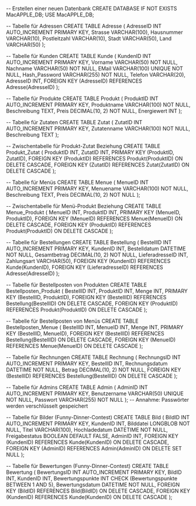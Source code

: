 -- Erstellen einer neuen Datenbank
CREATE DATABASE IF NOT EXISTS MacAPPLE_DB;
USE MacAPPLE_DB;

-- Tabelle für Adressen
CREATE TABLE Adresse (
    AdresseID INT AUTO_INCREMENT PRIMARY KEY,
    Strasse VARCHAR(100),
    Hausnummer VARCHAR(10),
    Postleitzahl VARCHAR(10),
    Stadt VARCHAR(50),
    Land VARCHAR(50)
);

-- Tabelle für Kunden
CREATE TABLE Kunde (
    KundenID INT AUTO_INCREMENT PRIMARY KEY,
    Vorname VARCHAR(50) NOT NULL,
    Nachname VARCHAR(50) NOT NULL,
    EMail VARCHAR(100) UNIQUE NOT NULL,
    Hash_Password VARCHAR(255) NOT NULL,
    Telefon VARCHAR(20),
    AdresseID INT,
    FOREIGN KEY (AdresseID) REFERENCES Adresse(AdresseID)
);

-- Tabelle für Produkte
CREATE TABLE Produkt (
    ProduktID INT AUTO_INCREMENT PRIMARY KEY,
    Produktname VARCHAR(100) NOT NULL,
    Beschreibung TEXT,
    Preis DECIMAL(10, 2) NOT NULL,
    Energiewert INT
);

-- Tabelle für Zutaten
CREATE TABLE Zutat (
    ZutatID INT AUTO_INCREMENT PRIMARY KEY,
    Zutatenname VARCHAR(100) NOT NULL,
    Beschreibung TEXT
);

-- Zwischentabelle für Produkt-Zutat Beziehung
CREATE TABLE Produkt_Zutat (
    ProduktID INT,
    ZutatID INT,
    PRIMARY KEY (ProduktID, ZutatID),
    FOREIGN KEY (ProduktID) REFERENCES Produkt(ProduktID) ON DELETE CASCADE,
    FOREIGN KEY (ZutatID) REFERENCES Zutat(ZutatID) ON DELETE CASCADE
);

-- Tabelle für Menüs
CREATE TABLE Menue (
    MenueID INT AUTO_INCREMENT PRIMARY KEY,
    Menuename VARCHAR(100) NOT NULL,
    Beschreibung TEXT,
    Preis DECIMAL(10, 2) NOT NULL
);

-- Zwischentabelle für Menü-Produkt Beziehung
CREATE TABLE Menue_Produkt (
    MenueID INT,
    ProduktID INT,
    PRIMARY KEY (MenueID, ProduktID),
    FOREIGN KEY (MenueID) REFERENCES Menue(MenueID) ON DELETE CASCADE,
    FOREIGN KEY (ProduktID) REFERENCES Produkt(ProduktID) ON DELETE CASCADE
);

-- Tabelle für Bestellungen
CREATE TABLE Bestellung (
    BestellID INT AUTO_INCREMENT PRIMARY KEY,
    KundenID INT,
    Bestelldatum DATETIME NOT NULL,
    Gesamtbetrag DECIMAL(10, 2) NOT NULL,
    LieferadresseID INT,
    Zahlungsart VARCHAR(50),
    FOREIGN KEY (KundenID) REFERENCES Kunde(KundenID),
    FOREIGN KEY (LieferadresseID) REFERENCES Adresse(AdresseID)
);

-- Tabelle für Bestellposten von Produkten
CREATE TABLE Bestellposten_Produkt (
    BestellID INT,
    ProduktID INT,
    Menge INT,
    PRIMARY KEY (BestellID, ProduktID),
    FOREIGN KEY (BestellID) REFERENCES Bestellung(BestellID) ON DELETE CASCADE,
    FOREIGN KEY (ProduktID) REFERENCES Produkt(ProduktID) ON DELETE CASCADE
);

-- Tabelle für Bestellposten von Menüs
CREATE TABLE Bestellposten_Menue (
    BestellID INT,
    MenueID INT,
    Menge INT,
    PRIMARY KEY (BestellID, MenueID),
    FOREIGN KEY (BestellID) REFERENCES Bestellung(BestellID) ON DELETE CASCADE,
    FOREIGN KEY (MenueID) REFERENCES Menue(MenueID) ON DELETE CASCADE
);

-- Tabelle für Rechnungen
CREATE TABLE Rechnung (
    RechnungsID INT AUTO_INCREMENT PRIMARY KEY,
    BestellID INT,
    Rechnungsdatum DATETIME NOT NULL,
    Betrag DECIMAL(10, 2) NOT NULL,
    FOREIGN KEY (BestellID) REFERENCES Bestellung(BestellID) ON DELETE CASCADE
);

-- Tabelle für Admins
CREATE TABLE Admin (
    AdminID INT AUTO_INCREMENT PRIMARY KEY,
    Benutzername VARCHAR(50) UNIQUE NOT NULL,
    Passwort VARCHAR(255) NOT NULL 
    ); -- Annahme: Passwörter werden verschlüsselt gespeichert

-- Tabelle für Bilder (Funny-Dinner-Contest)
CREATE TABLE Bild (
    BildID INT AUTO_INCREMENT PRIMARY KEY,
    KundenID INT,
    Bilddatei LONGBLOB NOT NULL,
    Titel VARCHAR(100),
    Hochladedatum DATETIME NOT NULL,
    Freigabestatus BOOLEAN DEFAULT FALSE,
    AdminID INT,
    FOREIGN KEY (KundenID) REFERENCES Kunde(KundenID) ON DELETE CASCADE,
    FOREIGN KEY (AdminID) REFERENCES Admin(AdminID) ON DELETE SET NULL
);

-- Tabelle für Bewertungen (Funny-Dinner-Contest)
CREATE TABLE Bewertung (
    BewertungsID INT AUTO_INCREMENT PRIMARY KEY,
    BildID INT,
    KundenID INT,
    Bewertungspunkte INT CHECK (Bewertungspunkte BETWEEN 1 AND 5),
    Bewertungsdatum DATETIME NOT NULL,
    FOREIGN KEY (BildID) REFERENCES Bild(BildID) ON DELETE CASCADE,
    FOREIGN KEY (KundenID) REFERENCES Kunde(KundenID) ON DELETE CASCADE
);
